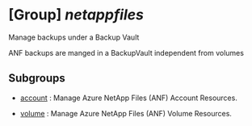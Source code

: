 # [Group] _netappfiles_

Manage backups under a Backup Vault

ANF backups are manged in a BackupVault independent from volumes

## Subgroups

- [account](/Commands/netappfiles/account/readme.md)
: Manage Azure NetApp Files (ANF) Account Resources.

- [volume](/Commands/netappfiles/volume/readme.md)
: Manage Azure NetApp Files (ANF) Volume Resources.

